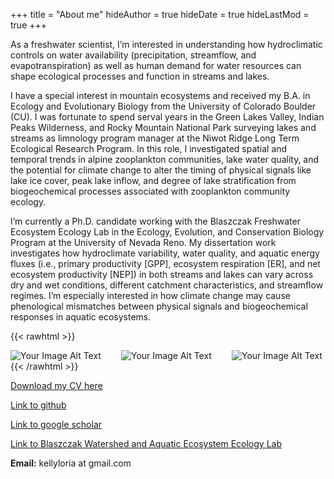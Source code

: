 +++
title = "About me"
hideAuthor = true
hideDate = true
hideLastMod = true
+++

As a freshwater scientist, I’m interested in understanding how hydroclimatic controls on water availability (precipitation, streamflow, and evapotranspiration) as well as human demand for water resources can shape ecological processes and function in streams and lakes.

I have a special interest in mountain ecosystems and received my B.A. in Ecology and Evolutionary Biology from the University of Colorado Boulder (CU). I was fortunate to spend serval years in the Green Lakes Valley, Indian Peaks Wilderness, and Rocky Mountain National Park surveying lakes and streams as limnology program manager at the Niwot Ridge Long Term Ecological Research Program. In this role, I investigated spatial and temporal trends in alpine zooplankton communities, lake water quality, and the potential for climate change to alter the timing of physical signals like lake ice cover, peak lake inflow, and degree of lake stratification from biogeochemical processes associated with zooplankton community ecology.

I’m currently a Ph.D. candidate working with the Blaszczak Freshwater Ecosystem Ecology Lab in the Ecology, Evolution, and Conservation Biology Program at the University of Nevada Reno. My dissertation work investigates how hydroclimate variability, water quality, and aquatic energy fluxes (i.e., primary productivity [GPP], ecosystem respiration [ER], and net ecosystem productivity [NEP]) in both streams and lakes can vary across dry and wet conditions, different catchment characteristics, and streamflow regimes. I’m especially interested in how climate change may cause phenological mismatches between physical signals and biogeochemical responses in aquatic ecosystems.


{{< rawhtml >}}
  <p class="speshal-fancy-custom">
  </p>
  <div style="display: flex; justify-content: space-between;">
    <img src="/Kelly_datd_dl.png" alt="Your Image Alt Text" style="max-width: 29%; height: auto; margin-right: 1%;">
     <img src="/BW_runoff.JPG" alt="Your Image Alt Text" style="max-width: 29%; height: auto; margin-right: 1%;">
    <img src="/Sensor3m.JPG" alt="Your Image Alt Text" style="max-width: 40%; height: auto; margin-right: 1%;">
  </div>
{{< /rawhtml >}}

[Download my CV here](/static/Loria_CV_2025.pdf)

[Link to github](https://github.com/kellyloria)

[Link to google scholar](https://scholar.google.com/citations?user=t-whYUMAAAAJ&hl=en&oi=ao)

[Link to Blaszczak Watershed and Aquatic Ecosystem Ecology Lab](https://blaszczaklab.weebly.com)

**Email:** kellyloria at gmail.com

